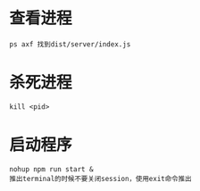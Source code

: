 # 查看进程

    ps axf 找到dist/server/index.js

# 杀死进程

    kill <pid>

# 启动程序

    nohup npm run start &
    推出terminal的时候不要关闭session，使用exit命令推出